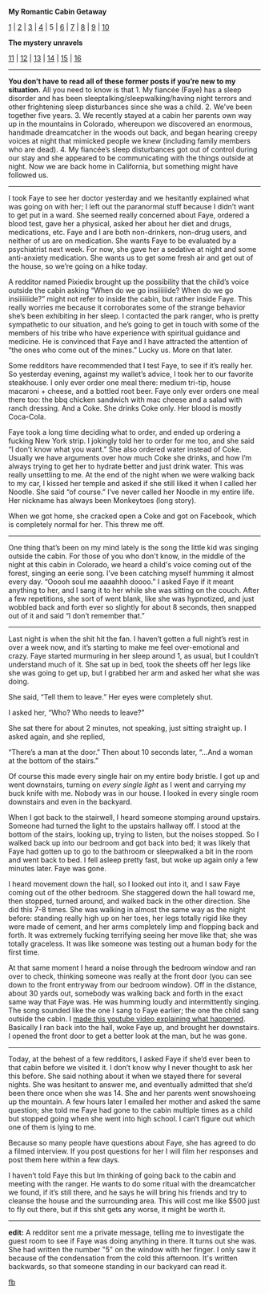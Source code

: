 **My Romantic Cabin Getaway**


[1](https://www.reddit.com/r/nosleep/comments/4fd2lr/my_romantic_cabin_getaway_with_my_fiancee_isnt/)
|
[2](https://www.reddit.com/r/nosleep/comments/4fivbq/my_romantic_cabin_getaway_with_my_fiancee_isnt/)
|
[3](https://www.reddit.com/r/nosleep/comments/4foqiu/my_romantic_cabin_getaway_with_my_fiancee_isnt/)
|
[4](https://www.reddit.com/r/nosleep/comments/4fzrv2/ever_since_the_cabin_experience_my_fiancee_has/)
|
5
|
[6](https://www.reddit.com/r/nosleep/comments/4ge6rl/ever_since_the_cabin_experience_my_fianc%C3%A9e_has/)
|
[7](https://www.reddit.com/r/nosleep/comments/4guiby/ever_since_the_cabin_experience_my_fiancee_has/)
|
[8](https://www.reddit.com/r/nosleep/comments/4h10ys/ever_since_the_cabin_experience_my_fiancee_has/)
|
[9](https://www.reddit.com/r/nosleep/comments/4h9oow/ever_since_the_cabin_experience_my_fiancee_has/)
|
[10](https://www.reddit.com/r/nosleep/comments/4hvf6o/ever_since_the_cabin_experience_my_fiancee_has/)


**The mystery unravels**


[11](https://www.reddit.com/r/nosleep/comments/4l0cs1/my_fiancee_faye_is_behaving_strangely_again/)
|
[12](https://www.reddit.com/r/nosleep/comments/4lbc08/my_fiancee_faye_is_behaving_strangely_again_part_2/)
|
[13](https://www.reddit.com/r/nosleep/comments/4lq75e/my_fiancee_faye_is_behaving_strangely_again_part_3/)
|
[14](https://www.reddit.com/r/nosleep/comments/4n04ux/my_fiancee_faye_is_behaving_strangely_again/)
|
[15](https://www.reddit.com/r/nosleep/comments/4s5vd3/my_fiancee_faye_and_her_parents_have_buried_many/)
|
[16](https://www.reddit.com/r/nosleep/comments/4taaby/my_fianc%C3%A9e_has_finally_laid_her_demons_to_rest/)


--------------


**You don’t have to read all of these former posts if you’re new to my situation.** All you need to know is that 1. My fiancée (Faye) has a sleep disorder and has been sleeptalking/sleepwalking/having night terrors and other frightening sleep disturbances since she was a child. 2. We’ve been together five years. 3. We recently stayed at a cabin her parents own way up in the mountains in Colorado, whereupon we discovered an enormous, handmade dreamcatcher in the woods out back, and began hearing creepy voices at night that mimicked people we knew (including family members who are dead). 4. My fiancée’s sleep disturbances got out of control during our stay and she appeared to be communicating with the things outside at night. Now we are back home in California, but something might have followed us.


------------


I took Faye to see her doctor yesterday and we hesitantly explained what was going on with her; I left out the paranormal stuff because I didn’t want to get put in a ward. She seemed really concerned about Faye, ordered a blood test, gave her a physical, asked her about her diet and drugs, medications, etc. Faye and I are both non-drinkers, non-drug users, and neither of us are on medication. She wants Faye to be evaluated by a psychiatrist next week. For now, she gave her a sedative at night and some anti-anxiety medication. She wants us to get some fresh air and get out of the house, so we’re going on a hike today.


A redditor named Pixiedix brought up the possibility that the child’s voice outside the cabin asking “When do we go insiiiiiide? When do we go insiiiiiiide?” might not refer to inside the cabin, but rather inside Faye. This really worries me because it corroborates some of the strange behavior she’s been exhibiting in her sleep. I contacted the park ranger, who is pretty sympathetic to our situation, and he’s going to get in touch with some of the members of his tribe who have experience with spiritual guidance and medicine. He is convinced that Faye and I have attracted the attention of “the ones who come out of the mines.” Lucky us. More on that later.


Some redditors have recommended that I test Faye, to see if it’s really her. So yesterday evening, against my wallet’s advice, I took her to our favorite steakhouse. I only ever order one meal there: medium tri-tip, house macaroni + cheese, and a bottled root beer. Faye only ever orders one meal there too: the bbq chicken sandwich with mac cheese and a salad with ranch dressing. And a Coke. She drinks Coke only. Her blood is mostly Coca-Cola. 


Faye took a long time deciding what to order, and ended up ordering a fucking New York strip. I jokingly told her to order for me too, and she said “I don’t know what you want.” She also ordered water instead of Coke. Usually we have arguments over how much Coke she drinks, and how I’m always trying to get her to hydrate better and just drink water. This was really unsettling to me. At the end of the night when we were walking back to my car, I kissed her temple and asked if she still liked it when I called her Noodle. She said “of course.” I’ve never called her Noodle in my entire life. Her nickname has always been Monkeytoes (long story).


When we got home, she cracked open a Coke and got on Facebook, which is completely normal for her. This threw me off. 


---------


One thing that’s been on my mind lately is the song the little kid was singing outside the cabin. For those of you who don't know, in the middle of the night at this cabin in Colorado, we heard a child's voice coming out of the forest, singing an eerie song. I’ve been catching myself humming it almost every day. “Ooooh soul me aaaahhh doooo.” I asked Faye if it meant anything to her, and I sang it to her while she was sitting on the couch. After a few repetitions, she sort of went blank, like she was hypnotized, and just wobbled back and forth ever so slightly for about 8 seconds, then snapped out of it and said “I don’t remember that.”


------------


Last night is when the shit hit the fan. I haven’t gotten a full night’s rest in over a week now, and it’s starting to make me feel over-emotional and crazy. Faye started murmuring in her sleep around 1, as usual, but I couldn’t understand much of it. She sat up in bed, took the sheets off her legs like she was going to get up, but I grabbed her arm and asked her what she was doing. 

She said, “Tell them to leave.” Her eyes were completely shut.


I asked her, “Who? Who needs to leave?”


She sat there for about 2 minutes, not speaking, just sitting straight up. I asked again, and she replied,


“There’s a man at the door.” Then about 10 seconds later, “…And a woman at the bottom of the stairs.”


Of course this made every single hair on my entire body bristle. I got up and went downstairs, turning on *every single light* as I went and carrying my buck knife with me. Nobody was in our house. I looked in every single room downstairs and even in the backyard.


When I got back to the stairwell, I heard someone stomping around upstairs. Someone had turned the light to the upstairs hallway off. I stood at the bottom of the stairs, looking up, trying to listen, but the noises stopped. So I walked back up into our bedroom and got back into bed; it was likely that Faye had gotten up to go to the bathroom or sleepwalked a bit in the room and went back to bed. I fell asleep pretty fast, but woke up again only a few minutes later. Faye was gone.


I heard movement down the hall, so I looked out into it, and I saw Faye coming out of the other bedroom. She staggered down the hall toward me, then stopped, turned around, and walked back in the other direction. She did this 7-8 times. She was walking in almost the same way as the night before: standing really high up on her toes, her legs totally rigid like they were made of cement, and her arms completely limp and flopping back and forth. It was extremely fucking terrifying seeing her move like that; she was totally graceless. It was like someone was testing out a human body for the first time.


At that same moment I heard a noise through the bedroom window and ran over to check, thinking someone was really at the front door (you can see down to the front entryway from our bedroom window). Off in the distance, about 30 yards out, somebody was walking back and forth in the exact same way that Faye was. He was humming loudly and intermittently singing. The song sounded like the one I sang to Faye earlier; the one the child sang outside the cabin. I [made this youtube video explaining what happened]( https://www.youtube.com/watch?v=Llb68g4H6vY&feature=youtu.be). Basically I ran back into the hall, woke Faye up, and brought her downstairs. I opened the front door to get a better look at the man, but he was gone.


---------


Today, at the behest of a few redditors, I asked Faye if she’d ever been to that cabin before we visited it. I don’t know why I never thought to ask her this before. She said nothing about it when we stayed there for several nights. She was hesitant to answer me, and eventually admitted that she’d been there once when she was 14. She and her parents went snowshoeing up the mountain. A few hours later I emailed her mother and asked the same question; she told me Faye had gone to the cabin multiple times as a child but stopped going when she went into high school. I can’t figure out which one of them is lying to me.


Because so many people have questions about Faye, she has agreed to do a filmed interview. If you post questions for her I will film her responses and post them here within a few days.


I haven’t told Faye this but Im thinking of going back to the cabin and meeting with the ranger. He wants to do some ritual with the dreamcatcher we found, if it’s still there, and he says he will bring his friends and try to cleanse the house and the surrounding area. This will cost me like $500 just to fly out there, but if this shit gets any worse, it might be worth it.


---------


**edit:** A redditor sent me a private message, telling me to investigate the guest room to see if Faye was doing anything in there. It turns out she was. She had written the number "5" on the window with her finger. I only saw it because of the condensation from the cold this afternoon. It's written backwards, so that someone standing in our backyard can read it.


[fb](http://www.facebook.com/felixblackwellbooks)



